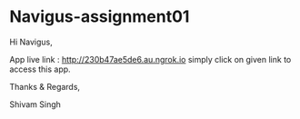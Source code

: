 # Navigus-assignment01
Hi Navigus,

App live link :  http://230b47ae5de6.au.ngrok.io
simply click on given link to access this app.


Thanks & Regards,

Shivam Singh
